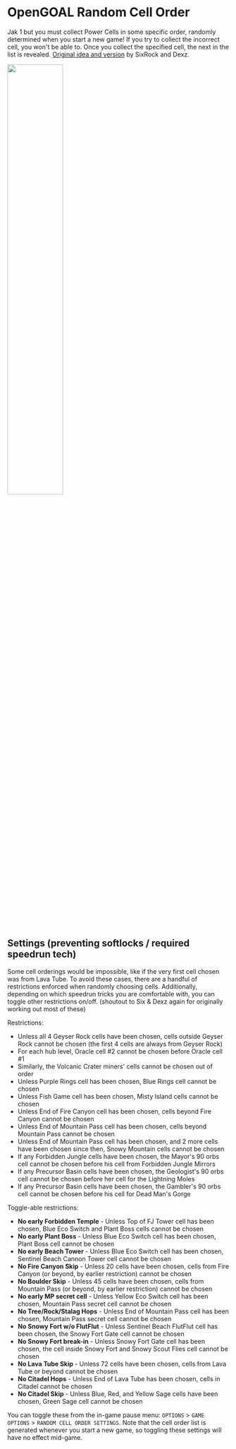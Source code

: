 # OpenGOAL Random Cell Order

Jak 1 but you must collect Power Cells in some specific order, randomly determined when you start a new game! If you try to collect the incorrect cell, you won't be able to. Once you collect the specified cell, the next in the list is revealed. [Original idea and version](https://teamrun.web.app/rco) by SixRock and Dexz.

<img src="https://github.com/OpenGOAL-Mods/OG-RCO/assets/2515356/f6c5bbcf-627d-43af-9571-654042cf19f2" width="50%"/>

## Settings (preventing softlocks / required speedrun tech)

Some cell orderings would be impossible, like if the very first cell chosen was from Lava Tube. To avoid these cases, there are a handful of restrictions enforced when randomly choosing cells. Additionally, depending on which speedrun tricks you are comfortable with, you can toggle other restrictions on/off. (shoutout to Six & Dexz again for originally working out most of these)

Restrictions:
- Unless all 4 Geyser Rock cells have been chosen, cells outside Geyser Rock cannot be chosen (the first 4 cells are always from Geyser Rock)
- For each hub level, Oracle cell #2 cannot be chosen before Oracle cell #1
- Similarly, the Volcanic Crater miners' cells cannot be chosen out of order
- Unless Purple Rings cell has been chosen, Blue Rings cell cannot be chosen
- Unless Fish Game cell has been chosen, Misty Island cells cannot be chosen
- Unless End of Fire Canyon cell has been chosen, cells beyond Fire Canyon cannot be chosen
- Unless End of Mountain Pass cell has been chosen, cells beyond Mountain Pass cannot be chosen
- Unless End of Mountain Pass cell has been chosen, and 2 more cells have been chosen since then, Snowy Mountain cells cannot be chosen
- If any Forbidden Jungle cells have been chosen, the Mayor's 90 orbs cell cannot be chosen before his cell from Forbidden Jungle Mirrors
- If any Precursor Basin cells have been chosen, the Geologist's 90 orbs cell cannot be chosen before her cell for the Lightning Moles
- If any Precursor Basin cells have been chosen, the Gambler's 90 orbs cell cannot be chosen before his cell for Dead Man's Gorge

Toggle-able restrictions:
- **No early Forbidden Temple** - Unless Top of FJ Tower cell has been chosen, Blue Eco Switch and Plant Boss cells cannot be chosen
- **No early Plant Boss** - Unless Blue Eco Switch cell has been chosen, Plant Boss cell cannot be chosen
- **No early Beach Tower** - Unless Blue Eco Switch cell has been chosen, Sentinel Beach Cannon Tower cell cannot be chosen
- **No Fire Canyon Skip** - Unless 20 cells have been chosen, cells from Fire Canyon (or beyond, by earlier restriction) cannot be chosen
- **No Boulder Skip** - Unless 45 cells have been chosen, cells from Mountain Pass (or beyond, by earlier restriction) cannot be chosen
- **No early MP secret cell** - Unless Yellow Eco Switch cell has been chosen, Mountain Pass secret cell cannot be chosen
- **No Tree/Rock/Stalag Hops** - Unless End of Mountain Pass cell has been chosen, Mountain Pass secret cell cannot be chosen
- **No Snowy Fort w/o FlutFlut** - Unless Sentinel Beach FlutFlut cell has been chosen, the Snowy Fort Gate cell cannot be chosen
- **No Snowy Fort break-in** - Unless Snowy Fort Gate cell has been chosen, the cell inside Snowy Fort and Snowy Scout Flies cell cannot be chosen
- **No Lava Tube Skip** - Unless 72 cells have been chosen, cells from Lava Tube or beyond cannot be chosen
- **No Citadel Hops** - Unless End of Lava Tube has been chosen, cells in Citadel cannot be chosen
- **No Citadel Skip** - Unless Blue, Red, and Yellow Sage cells have been chosen, Green Sage cell cannot be chosen

You can toggle these from the in-game pause menu: `OPTIONS` > `GAME OPTIONS` > `RANDOM CELL ORDER SETTINGS`. Note that the cell order list is generated whenever you start a new game, so toggling these settings will have no effect mid-game.
